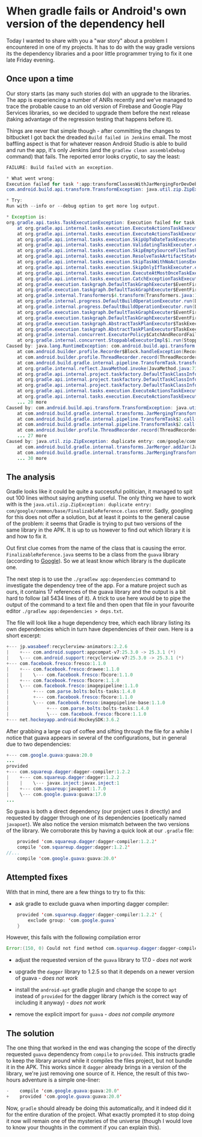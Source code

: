 # When gradle fails or Android's own version of the dependency hell

Today I wanted to share with you a "war story" about a problem I encountered in one of my projects. It has to do with the way gradle versions its the dependency libraries and a poor little programmer trying to fix it one late Friday evening.

## Once upon a time

Our story starts (as many such stories do) with an upgrade to the libraries. The app is experiencing a number of ANRs recently and we've managed to trace the probable cause to an old version of Firebase and Google Play Services libraries, so we decided to upgrade them before the next release (taking advantage of the regression testing that happens before it).

Things are never that simple though - after committing the changes to bitbucket I got back the dreaded `Build failed in Jenkins` email. The most baffling aspect is that for whatever reason Android Studio is able to build and run the app, it's only Jenkins (and the `gradlew clean assembleDebug` command) that fails. The reported error looks cryptic, to say the least:

```java
FAILURE: Build failed with an exception.

* What went wrong:
Execution failed for task ':app:transformClassesWithJarMergingForDevDebug'.
com.android.build.api.transform.TransformException: java.util.zip.ZipException: duplicate entry: com/google/common/base/FinalizableReference.class

* Try:
Run with --info or --debug option to get more log output.

* Exception is:
org.gradle.api.tasks.TaskExecutionException: Execution failed for task ':app:transformClassesWithJarMergingForDevDebug'.
	at org.gradle.api.internal.tasks.execution.ExecuteActionsTaskExecuter.executeActions(ExecuteActionsTaskExecuter.java:84)
	at org.gradle.api.internal.tasks.execution.ExecuteActionsTaskExecuter.execute(ExecuteActionsTaskExecuter.java:55)
	at org.gradle.api.internal.tasks.execution.SkipUpToDateTaskExecuter.execute(SkipUpToDateTaskExecuter.java:62)
	at org.gradle.api.internal.tasks.execution.ValidatingTaskExecuter.execute(ValidatingTaskExecuter.java:58)
	at org.gradle.api.internal.tasks.execution.SkipEmptySourceFilesTaskExecuter.execute(SkipEmptySourceFilesTaskExecuter.java:88)
	at org.gradle.api.internal.tasks.execution.ResolveTaskArtifactStateTaskExecuter.execute(ResolveTaskArtifactStateTaskExecuter.java:46)
	at org.gradle.api.internal.tasks.execution.SkipTaskWithNoActionsExecuter.execute(SkipTaskWithNoActionsExecuter.java:51)
	at org.gradle.api.internal.tasks.execution.SkipOnlyIfTaskExecuter.execute(SkipOnlyIfTaskExecuter.java:54)
	at org.gradle.api.internal.tasks.execution.ExecuteAtMostOnceTaskExecuter.execute(ExecuteAtMostOnceTaskExecuter.java:43)
	at org.gradle.api.internal.tasks.execution.CatchExceptionTaskExecuter.execute(CatchExceptionTaskExecuter.java:34)
	at org.gradle.execution.taskgraph.DefaultTaskGraphExecuter$EventFiringTaskWorker$1.execute(DefaultTaskGraphExecuter.java:236)
	at org.gradle.execution.taskgraph.DefaultTaskGraphExecuter$EventFiringTaskWorker$1.execute(DefaultTaskGraphExecuter.java:228)
	at org.gradle.internal.Transformers$4.transform(Transformers.java:169)
	at org.gradle.internal.progress.DefaultBuildOperationExecutor.run(DefaultBuildOperationExecutor.java:106)
	at org.gradle.internal.progress.DefaultBuildOperationExecutor.run(DefaultBuildOperationExecutor.java:61)
	at org.gradle.execution.taskgraph.DefaultTaskGraphExecuter$EventFiringTaskWorker.execute(DefaultTaskGraphExecuter.java:228)
	at org.gradle.execution.taskgraph.DefaultTaskGraphExecuter$EventFiringTaskWorker.execute(DefaultTaskGraphExecuter.java:215)
	at org.gradle.execution.taskgraph.AbstractTaskPlanExecutor$TaskExecutorWorker.processTask(AbstractTaskPlanExecutor.java:77)
	at org.gradle.execution.taskgraph.AbstractTaskPlanExecutor$TaskExecutorWorker.run(AbstractTaskPlanExecutor.java:58)
	at org.gradle.internal.concurrent.ExecutorPolicy$CatchAndRecordFailures.onExecute(ExecutorPolicy.java:54)
	at org.gradle.internal.concurrent.StoppableExecutorImpl$1.run(StoppableExecutorImpl.java:40)
Caused by: java.lang.RuntimeException: com.android.build.api.transform.TransformException: java.util.zip.ZipException: duplicate entry: com/google/common/base/FinalizableReference.class
	at com.android.builder.profile.Recorder$Block.handleException(Recorder.java:55)
	at com.android.builder.profile.ThreadRecorder.record(ThreadRecorder.java:104)
	at com.android.build.gradle.internal.pipeline.TransformTask.transform(TransformTask.java:176)
	at org.gradle.internal.reflect.JavaMethod.invoke(JavaMethod.java:73)
	at org.gradle.api.internal.project.taskfactory.DefaultTaskClassInfoStore$IncrementalTaskAction.doExecute(DefaultTaskClassInfoStore.java:163)
	at org.gradle.api.internal.project.taskfactory.DefaultTaskClassInfoStore$StandardTaskAction.execute(DefaultTaskClassInfoStore.java:134)
	at org.gradle.api.internal.project.taskfactory.DefaultTaskClassInfoStore$StandardTaskAction.execute(DefaultTaskClassInfoStore.java:123)
	at org.gradle.api.internal.tasks.execution.ExecuteActionsTaskExecuter.executeAction(ExecuteActionsTaskExecuter.java:95)
	at org.gradle.api.internal.tasks.execution.ExecuteActionsTaskExecuter.executeActions(ExecuteActionsTaskExecuter.java:76)
	... 20 more
Caused by: com.android.build.api.transform.TransformException: java.util.zip.ZipException: duplicate entry: com/google/common/base/FinalizableReference.class
	at com.android.build.gradle.internal.transforms.JarMergingTransform.transform(JarMergingTransform.java:118)
	at com.android.build.gradle.internal.pipeline.TransformTask$2.call(TransformTask.java:185)
	at com.android.build.gradle.internal.pipeline.TransformTask$2.call(TransformTask.java:181)
	at com.android.builder.profile.ThreadRecorder.record(ThreadRecorder.java:102)
	... 27 more
Caused by: java.util.zip.ZipException: duplicate entry: com/google/common/base/FinalizableReference.class
	at com.android.build.gradle.internal.transforms.JarMerger.addJar(JarMerger.java:179)
	at com.android.build.gradle.internal.transforms.JarMergingTransform.transform(JarMergingTransform.java:108)
	... 30 more
```

## The analysis

Gradle looks like it could be quite a successful politician, it managed to spit out 100 lines without saying anything useful. The only thing we have to work with is the `java.util.zip.ZipException: duplicate entry: com/google/common/base/FinalizableReference.class` error. Sadly, googling for this does not offer a solution, but at least it points to the general cause of the problem: it seems that Gradle is trying to put two versions of the same library in the APK. It is up to us however to find out which library it is and how to fix it.

Out first clue comes from the name of the class that is causing the error. `FinalizableReference.java` seems to be a class from the `guava` library (according to [Google](https://google.github.io/guava/releases/19.0/api/docs/com/google/common/base/FinalizableReference.html)). So we at least know which library is the duplicate one.

The next step is to use the `./gradlew app:dependencies` command to investigate the dependency tree of the app. For a mature project such as ours, it contains 17 references of the guava library and the output is a bit hard to follow (all 5434 lines of it). A trick to use here would be to pipe the output of the command to a text file and then open that file in your favourite editor `./gradlew app:dependencies > deps.txt`.

The file will look like a huge dependency tree, which each library listing its own dependencies which in turn have dependencies of their own. Here is a short excerpt:

```java
+--- jp.wasabeef:recyclerview-animators:2.2.6
|    +--- com.android.support:appcompat-v7:25.3.0 -> 25.3.1 (*)
|    \--- com.android.support:recyclerview-v7:25.3.0 -> 25.3.1 (*)
+--- com.facebook.fresco:fresco:1.1.0
|    +--- com.facebook.fresco:drawee:1.1.0
|    |    \--- com.facebook.fresco:fbcore:1.1.0
|    +--- com.facebook.fresco:fbcore:1.1.0
|    \--- com.facebook.fresco:imagepipeline:1.1.0
|         +--- com.parse.bolts:bolts-tasks:1.4.0
|         +--- com.facebook.fresco:fbcore:1.1.0
|         \--- com.facebook.fresco:imagepipeline-base:1.1.0
|              +--- com.parse.bolts:bolts-tasks:1.4.0
|              \--- com.facebook.fresco:fbcore:1.1.0
+--- net.hockeyapp.android:HockeySDK:3.6.2
```

After grabbing a large cup of coffee and sifting through the file for a while I notice that guava appears in several of the configurations, but in general due to two dependencies:

```java
+--- com.google.guava:guava:20.0
...
provided
+--- com.squareup.dagger:dagger-compiler:1.2.2
|    +--- com.squareup.dagger:dagger:1.2.2
|    |    \--- javax.inject:javax.inject:1
|    +--- com.squareup:javapoet:1.7.0
|    \--- com.google.guava:guava:17.0
...
```

So guava is both a direct dependency (our project uses it directly) and requested by dagger through one of its dependencies (poetically named `javapoet`). We also notice the version mismatch between the two versions of the library. We corroborate this by having a quick look at our `.gradle` file:

```java
    provided 'com.squareup.dagger:dagger-compiler:1.2.2'
    compile 'com.squareup.dagger:dagger:1.2.2'
//...
    compile 'com.google.guava:guava:20.0'
```

## Attempted fixes

With that in mind, there are a few things to try to fix this:

* ask gradle to exclude guava when importing dagger compiler:
    

```java
    provided 'com.squareup.dagger:dagger-compiler:1.2.2' {
        exclude group: 'com.google.guava`
    }
```

However, this fails with the following compilation error

```java
Error:(150, 0) Could not find method com.squareup.dagger:dagger-compiler:1.2.2() for arguments [build_2rbnqrh7lpc8m0xgzomg2xtvt$_run_closure2$_closure18@7373d1c2] on object of type org.gradle.api.internal.artifacts.dsl.dependencies.DefaultDependencyHandler.
```

* adjust the requested version of the `guava` library to 17.0 *\- does not work*
    
* upgrade the `dagger` library to 1.2.5 so that it depends on a newer version of guava *\- does not work*
    
* install the `android-apt` gradle plugin and change the scope to `apt` instead of `provided` for the dagger library (which is the correct way of including it anyway) *\- does not work*
    
* remove the explicit import for `guava` *\- does not compile anymore*
    

## The solution

The one thing that worked in the end was changing the scope of the directly requested `guava` dependency from `compile` to `provided`. This instructs gradle to keep the library around while it compiles the files project, but not bundle it in the APK. This works since it `dagger` already brings in a version of the library, we're just removing one source of it. Hence, the result of this two-hours adventure is a simple one-liner:

```java
-    compile 'com.google.guava:guava:20.0'
+    provided 'com.google.guava:guava:20.0'
```

Now, `gradle` should already be doing this automatically, and it indeed did it for the entire duration of the project. What exactly prompted it to stop doing it now will remain one of the mysteries of the universe (though I would love to know your thoughts in the comment if you can explain this).